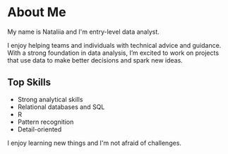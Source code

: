 # About Me

My name is Nataliia and I'm entry-level data analyst.

I enjoy helping teams and individuals with technical advice and guidance. 
With a strong foundation in data analysis, I’m excited to work on projects that use data to make better decisions and spark new ideas.

## Top Skills

* Strong analytical skills
* Relational databases and SQL
* R
* Pattern recognition
* Detail-oriented

I enjoy learning new things and I'm not afraid of challenges.
